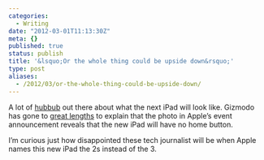 ```yaml
---
categories:
  - Writing
date: "2012-03-01T11:13:30Z"
meta: {}
published: true
status: publish
title: '&lsquo;Or the whole thing could be upside down&rsquo;'
type: post
aliases:
  - /2012/03/or-the-whole-thing-could-be-upside-down/
---
```

<p>A lot of <a href="http://parislemon.com/post/18487553880/liveblogging-the-ipad-home-button-revelation">hubbub</a> out there about what the next iPad will look like. Gizmodo has gone to <a href="http://gizmodo.com/5888989/this-is-the-ipad-3-hiding-in-plain-sight">great lengths</a> to explain that the photo in Apple’s event announcement reveals that the new iPad will have no home button.</p>
<p>I’m curious just how disappointed these tech journalist will be when Apple names this new iPad the 2s instead of the 3.</p>
